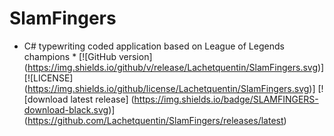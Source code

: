 # SlamFingers
* C# typewriting coded application based on League of Legends champions *
[![GitHub version] (https://img.shields.io/github/v/release/Lachetquentin/SlamFingers.svg)]
[![LICENSE] (https://img.shields.io/github/license/Lachetquentin/SlamFingers.svg)]
[![download latest release] (https://img.shields.io/badge/SLAMFINGERS-download-black.svg)] (https://github.com/Lachetquentin/SlamFingers/releases/latest)


